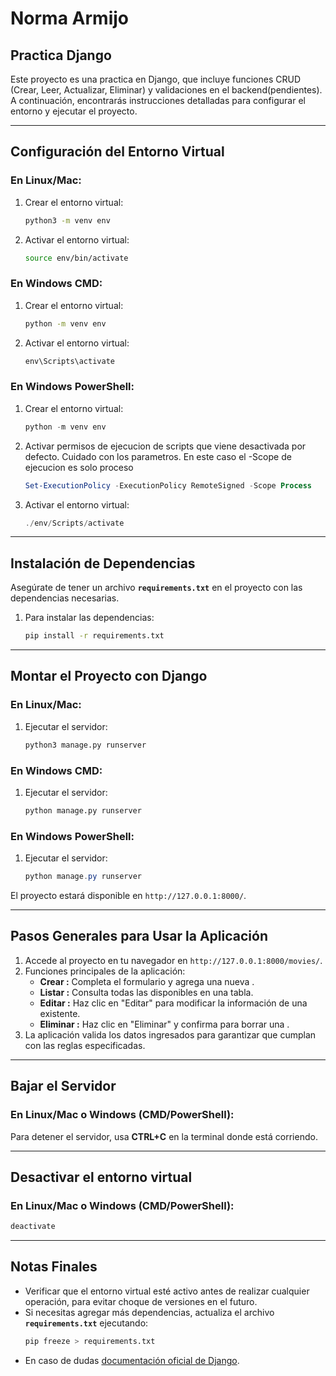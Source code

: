# Norma Armijo

## **Practica Django**

Este proyecto es una practica en Django, que incluye funciones CRUD (Crear, Leer, Actualizar, Eliminar) y validaciones en el backend(pendientes). A continuación, encontrarás instrucciones detalladas para configurar el entorno y ejecutar el proyecto.

---

## **Configuración del Entorno Virtual**

### En Linux/Mac:
1. Crear el entorno virtual:
   ```bash
   python3 -m venv env
   ```
2. Activar el entorno virtual:
   ```bash
   source env/bin/activate
   ```

### En Windows CMD:
1. Crear el entorno virtual:
   ```cmd
   python -m venv env
   ```
2. Activar el entorno virtual:
   ```cmd
   env\Scripts\activate
   ```

### En Windows PowerShell:
1. Crear el entorno virtual:
   ```powershell
   python -m venv env
   ```
2. Activar permisos de ejecucion de scripts que viene desactivada por defecto. Cuidado con los parametros. En este caso el -Scope de ejecucion es solo proceso
   ```powershell
   Set-ExecutionPolicy -ExecutionPolicy RemoteSigned -Scope Process
   ```
3. Activar el entorno virtual:
   ```powershell
   ./env/Scripts/activate
   ```

---

## **Instalación de Dependencias**

Asegúrate de tener un archivo **`requirements.txt`** en el proyecto con las dependencias necesarias.

1. Para instalar las dependencias:
   ```bash
   pip install -r requirements.txt
   ```

---

## **Montar el Proyecto con Django**

### En Linux/Mac:
1. Ejecutar el servidor:
   ```bash
   python3 manage.py runserver
   ```

### En Windows CMD:
1. Ejecutar el servidor:
   ```cmd
   python manage.py runserver
   ```

### En Windows PowerShell:
1. Ejecutar el servidor:
   ```powershell
   python manage.py runserver
   ```

El proyecto estará disponible en `http://127.0.0.1:8000/`.

---

## **Pasos Generales para Usar la Aplicación**

1. Accede al proyecto en tu navegador en `http://127.0.0.1:8000/movies/`.
2. Funciones principales de la aplicación:
   - **Crear :** Completa el formulario y agrega una nueva .
   - **Listar :** Consulta todas las  disponibles en una tabla.
   - **Editar :** Haz clic en "Editar" para modificar la información de una  existente.
   - **Eliminar :** Haz clic en "Eliminar" y confirma para borrar una .
3. La aplicación valida los datos ingresados para garantizar que cumplan con las reglas especificadas.

---

## **Bajar el Servidor**

### En Linux/Mac o Windows (CMD/PowerShell):
Para detener el servidor, usa **CTRL+C** en la terminal donde está corriendo.

---
## **Desactivar el entorno virtual**

### En Linux/Mac o Windows (CMD/PowerShell):
```bash
deactivate
```
---
## **Notas Finales**
- Verificar que el entorno virtual esté activo antes de realizar cualquier operación, para evitar choque de versiones en el futuro.
- Si necesitas agregar más dependencias, actualiza el archivo **`requirements.txt`** ejecutando:
  ```bash
  pip freeze > requirements.txt
  ```
- En caso de dudas [documentación oficial de Django](https://docs.djangoproject.com/).

